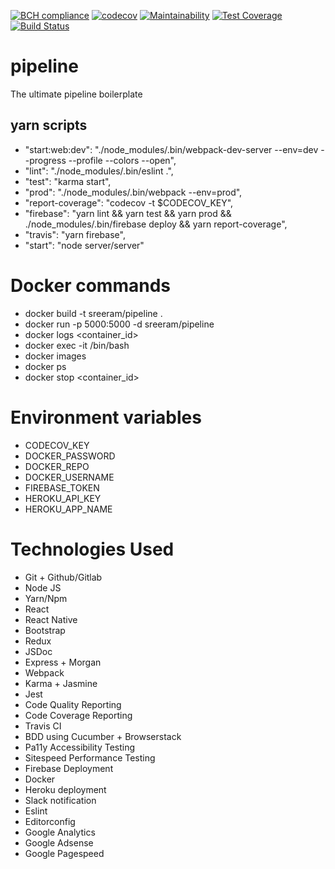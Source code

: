 [![BCH compliance](https://bettercodehub.com/edge/badge/sreerampr/pipeline?branch=master)](https://bettercodehub.com/)
[![codecov](https://codecov.io/gh/sreerampr/pipeline/branch/master/graph/badge.svg)](https://codecov.io/gh/sreerampr/pipeline)
[![Maintainability](https://api.codeclimate.com/v1/badges/2f0c56c3135cdf0ab74e/maintainability)](https://codeclimate.com/github/sreerampr/pipeline/maintainability)
[![Test Coverage](https://api.codeclimate.com/v1/badges/2f0c56c3135cdf0ab74e/test_coverage)](https://codeclimate.com/github/sreerampr/pipeline/test_coverage)
[![Build Status](https://travis-ci.org/sreerampr/pipeline.svg?branch=develop)](https://travis-ci.org/sreerampr/pipeline)

# pipeline
The ultimate pipeline boilerplate

## yarn scripts
* "start:web:dev": "./node_modules/.bin/webpack-dev-server --env=dev --progress --profile --colors --open",
* "lint": "./node_modules/.bin/eslint .",
* "test": "karma start",
* "prod": "./node_modules/.bin/webpack --env=prod",
* "report-coverage": "codecov -t $CODECOV_KEY",
* "firebase": "yarn lint && yarn test && yarn prod && ./node_modules/.bin/firebase deploy && yarn report-coverage",
* "travis": "yarn firebase",
* "start": "node server/server"

# Docker commands
* docker build -t sreeram/pipeline .
* docker run -p 5000:5000 -d sreeram/pipeline
* docker logs <container_id>
* docker exec -it <container id> /bin/bash
* docker images
* docker ps
* docker stop <container_id>

# Environment variables
* CODECOV_KEY
* DOCKER_PASSWORD
* DOCKER_REPO
* DOCKER_USERNAME
* FIREBASE_TOKEN
* HEROKU_API_KEY
* HEROKU_APP_NAME

# Technologies Used
* Git + Github/Gitlab
* Node JS
* Yarn/Npm
* React
* React Native
* Bootstrap
* Redux
* JSDoc
* Express + Morgan
* Webpack
* Karma + Jasmine
* Jest
* Code Quality Reporting
* Code Coverage Reporting
* Travis CI
* BDD using Cucumber + Browserstack
* Pa11y Accessibility Testing
* Sitespeed Performance Testing
* Firebase Deployment
* Docker
* Heroku deployment
* Slack notification
* Eslint
* Editorconfig
* Google Analytics
* Google Adsense
* Google Pagespeed